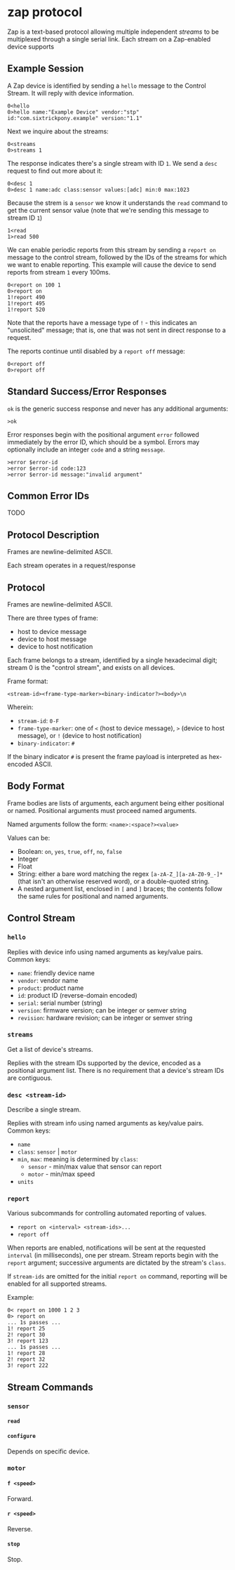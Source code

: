 # zap protocol

Zap is a text-based protocol allowing multiple independent _streams_ to be multiplexed
through a single serial link. Each stream on a Zap-enabled device supports 

## Example Session

A Zap device is identified by sending a `hello` message to the Control Stream.
It will reply with device information.

```
0<hello
0>hello name:"Example Device" vendor:"stp" id:"com.sixtrickpony.example" version:"1.1"
```

Next we inquire about the streams:

```
0<streams
0>streams 1
```

The response indicates there's a single stream with ID `1`. We send a `desc` request to
find out more about it:

```
0<desc 1
0>desc 1 name:adc class:sensor values:[adc] min:0 max:1023
```

Because the strem is a `sensor` we know it understands the `read` command to get the
current sensor value (note that we're sending this message to stream ID `1`)

```
1<read
1>read 500
```

We can enable periodic reports from this stream by sending a `report on` message to the
control stream, followed by the IDs of the streams for which we want to enable reporting.
This example will cause the device to send reports from stream `1` every 100ms.

```
0<report on 100 1
0>report on
1!report 490
1!report 495
1!report 520
```

Note that the reports have a message type of `!` - this indicates an "unsolicited" message;
that is, one that was not sent in direct response to a request.

The reports continue until disabled by a `report off` message:

```
0<report off
0>report off
```

## Standard Success/Error Responses

`ok` is the generic success response and never has any additional arguments:

```
>ok
```

Error responses begin with the positional argument `error` followed immediately by the
error ID, which should be a symbol. Errors may optionally include an integer `code` and
a string `message`.

```
>error $error-id
>error $error-id code:123
>error $error-id message:"invalid argument"
```

## Common Error IDs

TODO





## Protocol Description

Frames are newline-delimited ASCII.




Each stream operates in a request/response 


## Protocol

Frames are newline-delimited ASCII.

There are three types of frame:

  - host to device message
  - device to host message
  - device to host notification

Each frame belongs to a stream, identified by a single hexadecimal digit; stream 0 is the "control stream", and exists on all devices.

Frame format:

```
<stream-id><frame-type-marker><binary-indicator?><body>\n
```

Wherein:

  - `stream-id`: `0-F`
  - `frame-type-marker`: one of `<` (host to device message), `>` (device to host message), or `!` (device to host notification)
  - `binary-indicator`: `#`

If the binary indicator `#` is present the frame payload is interpreted as hex-encoded ASCII.

## Body Format

Frame bodies are lists of arguments, each argument being either positional or named. Positional arguments must proceed named arguments.

Named arguments follow the form: `<name>:<space?><value>`

Values can be:

  - Boolean: `on`, `yes`, `true`, `off`, `no`, `false`
  - Integer
  - Float
  - String: either a bare word matching the regex `[a-zA-Z_][a-zA-Z0-9_-]*` (that isn't an otherwise reserved word), or a double-quoted string.
  - A nested argument list, enclosed in `[` and `]` braces; the contents follow the same rules for positional and named arguments.

## Control Stream

### `hello`

Replies with device info using named arguments as key/value pairs. Common keys:

  - `name`: friendly device name
  - `vendor`: vendor name
  - `product`: product name
  - `id`: product ID (reverse-domain encoded)
  - `serial`: serial number (string)
  - `version`: firmware version; can be integer or semver string
  - `revision`: hardware revision; can be integer or semver string

### `streams`

Get a list of device's streams.

Replies with the stream IDs supported by the device, encoded as a positional argument list. There is no requirement that a device's stream IDs are contiguous.

### `desc <stream-id>`

Describe a single stream.

Replies with stream info using named arguments as key/value pairs. Common keys:

  - `name`
  - `class`: `sensor` | `motor`
  - `min`, `max`: meaning is determined by `class`:
    - `sensor` - min/max value that sensor can report
    - `motor` - min/max speed
  - `units`

### `report`

Various subcommands for controlling automated reporting of values.

  - `report on <interval> <stream-ids>...`
  - `report off`

When reports are enabled, notifications will be sent at the requested `interval` (in milliseconds), one per stream. Stream reports begin with the `report` argument; successive arguments are dictated by the stream's `class`.

If `stream-ids` are omitted for the initial `report on` command, reporting will be enabled for all supported streams.

Example:

```
0< report on 1000 1 2 3
0> report on
... 1s passes ...
1! report 25
2! report 30
3! report 123
... 1s passes ...
1! report 28
2! report 32
3! report 222
```

## Stream Commands

### `sensor`

#### `read`

#### `configure`

Depends on specific device.

### `motor`

#### `f <speed>`

Forward.

#### `r <speed>`

Reverse.

#### `stop`

Stop.